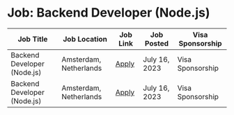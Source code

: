 # Job: Backend Developer (Node.js)

| Job Title | Job Location | Job Link | Job Posted | Visa Sponsorship |
| --- | --- | --- | --- | --- |
| Backend Developer (Node.js) | Amsterdam, Netherlands | [Apply](https://careers.insify.nl/back-end-developer-nodejs) | July 16, 2023 | Visa Sponsorship |
| Backend Developer (Node.js) | Amsterdam, Netherlands | [Apply](https://careers.insify.nl/back-end-developer-nodejs) | July 16, 2023 | Visa Sponsorship |
